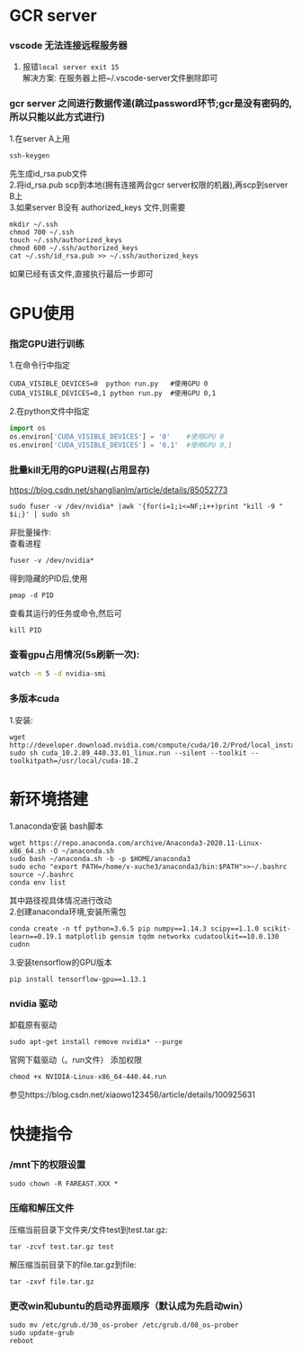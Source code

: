 # GCR server
### vscode 无法连接远程服务器
1. 报错```local server exit 15```  
解决方案: 在服务器上把~/.vscode-server文件删除即可
### gcr server 之间进行数据传递(跳过password环节;gcr是没有密码的,所以只能以此方式进行)
1.在server A上用  
```
ssh-keygen
```
先生成id_rsa.pub文件  
2.将id_rsa.pub scp到本地(拥有连接两台gcr server权限的机器),再scp到server B上  
3.如果server B没有 authorized_keys 文件,则需要
```
mkdir ~/.ssh
chmod 700 ~/.ssh
touch ~/.ssh/authorized_keys
chmod 600 ~/.ssh/authorized_keys
cat ~/.ssh/id_rsa.pub >> ~/.ssh/authorized_keys
```
如果已经有该文件,直接执行最后一步即可

# GPU使用
### 指定GPU进行训练
1.在命令行中指定
```
CUDA_VISIBLE_DEVICES=0  python run.py   #使用GPU 0
CUDA_VISIBLE_DEVICES=0,1 python run.py  #使用GPU 0,1
```
2.在python文件中指定
```py
import os
os.environ['CUDA_VISIBLE_DEVICES'] = '0'    #使用GPU 0
os.environ['CUDA_VISIBLE_DEVICES'] = '0,1'  #使用GPU 0,1
```
### 批量kill无用的GPU进程(占用显存)  
https://blog.csdn.net/shanglianlm/article/details/85052773
```
sudo fuser -v /dev/nvidia* |awk '{for(i=1;i<=NF;i++)print "kill -9 " $i;}' | sudo sh
```

非批量操作:  
查看进程
```
fuser -v /dev/nvidia*
```
得到隐藏的PID后,使用
```
pmap -d PID
```
查看其运行的任务或命令,然后可
```
kill PID
```
### 查看gpu占用情况(5s刷新一次):
```bash
watch -n 5 -d nvidia-smi
```

### 多版本cuda  
1.安装:
```
wget http://developer.download.nvidia.com/compute/cuda/10.2/Prod/local_installers/cuda_10.2.89_440.33.01_linux.run
sudo sh cuda_10.2.89_440.33.01_linux.run --silent --toolkit --toolkitpath=/usr/local/cuda-10.2
```

#  新环境搭建

1.anaconda安装 bash脚本
```
wget https://repo.anaconda.com/archive/Anaconda3-2020.11-Linux-x86_64.sh -O ~/anaconda.sh
sudo bash ~/anaconda.sh -b -p $HOME/anaconda3
sudo echo "export PATH=/home/v-xuche3/anaconda3/bin:$PATH">>~/.bashrc
source ~/.bashrc
conda env list
```
其中路径视具体情况进行改动  
2.创建anaconda环境,安装所需包
```
conda create -n tf python=3.6.5 pip numpy==1.14.3 scipy==1.1.0 scikit-learn==0.19.1 matplotlib gensim tqdm networkx cudatoolkit==10.0.130 cudnn
```
3.安装tensorflow的GPU版本
```
pip install tensorflow-gpu==1.13.1
```
### nvidia 驱动
卸载原有驱动
```
sudo apt-get install remove nvidia* --purge
```
官网下载驱动（。run文件）
添加权限
```
chmod +x NVIDIA-Linux-x86_64-440.44.run
```
参见https://blog.csdn.net/xiaowo123456/article/details/100925631


# 快捷指令

### /mnt下的权限设置
```
sudo chown -R FAREAST.XXX *
```
### 压缩和解压文件
压缩当前目录下文件夹/文件test到test.tar.gz:
```
tar -zcvf test.tar.gz test
```
解压缩当前目录下的file.tar.gz到file:
```
tar -zxvf file.tar.gz
```
### 更改win和ubuntu的启动界面顺序（默认成为先启动win）
```
sudo mv /etc/grub.d/30_os-prober /etc/grub.d/08_os-prober
sudo update-grub
reboot
```
